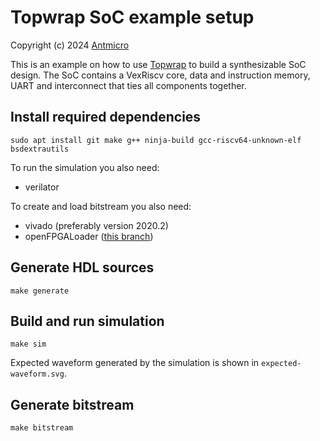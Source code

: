 # Topwrap SoC example setup

Copyright (c) 2024 [Antmicro](https://antmicro.com)

This is an example on how to use [Topwrap](https://github.com/antmicro/topwrap) to build a synthesizable SoC design.
The SoC contains a VexRiscv core, data and instruction memory, UART and interconnect that ties all components together.

## Install required dependencies

```
sudo apt install git make g++ ninja-build gcc-riscv64-unknown-elf bsdextrautils
```

To run the simulation you also need:
- verilator

To create and load bitstream you also need:
- vivado (preferably version 2020.2)
- openFPGALoader ([this branch](https://github.com/antmicro/openFPGALoader/tree/antmicro-ddr-tester-boards))

## Generate HDL sources

<!-- name="generate" -->
```
make generate
```

## Build and run simulation

```
make sim
```

Expected waveform generated by the simulation is shown in `expected-waveform.svg`.

## Generate bitstream

```
make bitstream
```

